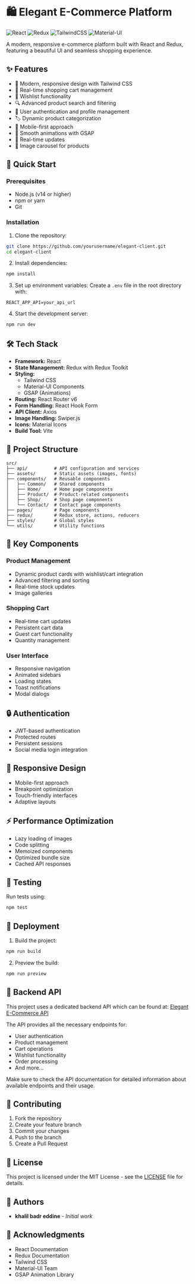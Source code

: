 # 🛍️ Elegant E-Commerce Platform

![React](https://img.shields.io/badge/React-20232A?style=for-the-badge&logo=react&logoColor=61DAFB)
![Redux](https://img.shields.io/badge/Redux-593D88?style=for-the-badge&logo=redux&logoColor=white)
![TailwindCSS](https://img.shields.io/badge/Tailwind_CSS-38B2AC?style=for-the-badge&logo=tailwind-css&logoColor=white)
![Material-UI](https://img.shields.io/badge/Material--UI-0081CB?style=for-the-badge&logo=material-ui&logoColor=white)

A modern, responsive e-commerce platform built with React and Redux, featuring a beautiful UI and seamless shopping experience.

## ✨ Features

- 🎨 Modern, responsive design with Tailwind CSS
- 🛒 Real-time shopping cart management
- 💝 Wishlist functionality
- 🔍 Advanced product search and filtering
- 👤 User authentication and profile management
- 🏷️ Dynamic product categorization
- 📱 Mobile-first approach
- 🌙 Smooth animations with GSAP
- 🔄 Real-time updates
- 📸 Image carousel for products

## 🚀 Quick Start

### Prerequisites

- Node.js (v14 or higher)
- npm or yarn
- Git

### Installation

1. Clone the repository:
```bash
git clone https://github.com/yourusername/elegant-client.git
cd elegant-client
```

2. Install dependencies:
```bash
npm install
```

3. Set up environment variables:
Create a `.env` file in the root directory with:
```env
REACT_APP_API=your_api_url
```

4. Start the development server:
```bash
npm run dev
```

## 🛠️ Tech Stack

- **Framework:** React
- **State Management:** Redux with Redux Toolkit
- **Styling:** 
  - Tailwind CSS
  - Material-UI Components
  - GSAP (Animations)
- **Routing:** React Router v6
- **Form Handling:** React Hook Form
- **API Client:** Axios
- **Image Handling:** Swiper.js
- **Icons:** Material Icons
- **Build Tool:** Vite

## 📁 Project Structure

```
src/
├── api/          # API configuration and services
├── assets/       # Static assets (images, fonts)
├── components/   # Reusable components
│   ├── Common/   # Shared components
│   ├── Home/     # Home page components
│   ├── Product/  # Product-related components
│   ├── Shop/     # Shop page components
│   └── Contact/  # Contact page components
├── pages/        # Page components
├── redux/        # Redux store, actions, reducers
├── styles/       # Global styles
└── utils/        # Utility functions
```

## 🎯 Key Components

### Product Management
- Dynamic product cards with wishlist/cart integration
- Advanced filtering and sorting
- Real-time stock updates
- Image galleries

### Shopping Cart
- Real-time cart updates
- Persistent cart data
- Guest cart functionality
- Quantity management

### User Interface
- Responsive navigation
- Animated sidebars
- Loading states
- Toast notifications
- Modal dialogs

## 🔒 Authentication

- JWT-based authentication
- Protected routes
- Persistent sessions
- Social media login integration

## 📱 Responsive Design

- Mobile-first approach
- Breakpoint optimization
- Touch-friendly interfaces
- Adaptive layouts

## ⚡ Performance Optimization

- Lazy loading of images
- Code splitting
- Memoized components
- Optimized bundle size
- Cached API responses

## 🧪 Testing

Run tests using:
```bash
npm test
```

## 🚀 Deployment

1. Build the project:
```bash
npm run build
```

2. Preview the build:
```bash
npm run preview
```

## 🔗 Backend API

This project uses a dedicated backend API which can be found at:
[Elegant E-Commerce API](https://github.com/khalilbadreddine/Ecommerce-Api--Elegant)

The API provides all the necessary endpoints for:
- User authentication
- Product management
- Cart operations
- Wishlist functionality
- Order processing
- And more...

Make sure to check the API documentation for detailed information about available endpoints and their usage.

## 🤝 Contributing

1. Fork the repository
2. Create your feature branch
3. Commit your changes
4. Push to the branch
5. Create a Pull Request

## 📄 License

This project is licensed under the MIT License - see the [LICENSE](LICENSE) file for details.

## 👥 Authors

- **khalil badr eddine** - *Initial work* 


## 🙏 Acknowledgments

- React Documentation
- Redux Documentation
- Tailwind CSS
- Material-UI Team
- GSAP Animation Library



